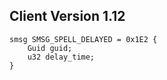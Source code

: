 ## Client Version 1.12

```rust,ignore
smsg SMSG_SPELL_DELAYED = 0x1E2 {
    Guid guid;    
    u32 delay_time;    
}

```
